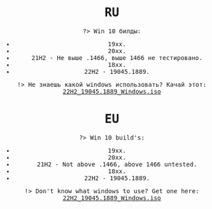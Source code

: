  
<kbd style="width: auto; height: auto; text-align: center; border: 2px solid  smoke; border-radius:25px">

<p></p>

# RU


?> Win 10 билды:

* 19xx.
* 20xx. 
* 21H2 - Не выше .1466, выше 1466 не тестировано.
* 18xx. 
* 22H2 - 19045.1889.

!> Не знаешь какой windows использовать? Качай этот: <a href="//mega.nz/file/TlUQ2KjL#7RP95N0svzWWLGFT1VV5zWPNWtwXF24B8pru3cbql_4">22H2_19045.1889_Windows.iso</a>

</kbd>


<kbd style="width: auto; height: auto; text-align: center; border: 2px solid  smoke; border-radius:25px">

<p></p>

# EU


?> Win 10 build's:

* 19xx.
* 20xx. 
* 21H2 - Not above .1466, above 1466 untested.
* 18xx. 
* 22H2 - 19045.1889.

!> Don't know what windows to use? Get one here: <a href="//mega.nz/file/TlUQ2KjL#7RP95N0svzWWLGFT1VV5zWPNWtwXF24B8pru3cbql_4">22H2_19045.1889_Windows.iso</a>
</kbd>



